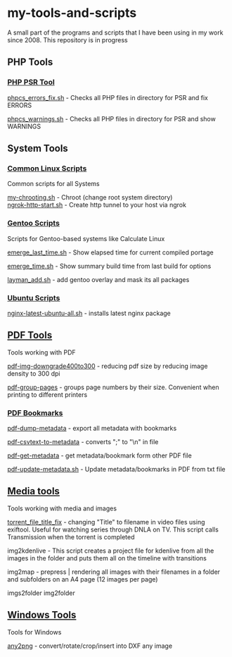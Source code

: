 # my-tools-and-scripts
A small part of the programs and scripts that I have been using in my work since 2008. This repository is in progress 

## PHP Tools
### [PHP PSR Tool](php-psr-scripts)

[phpcs_errors_fix.sh](php-psr-scripts/phpcs_errors_fix.sh) - Checks all PHP files in directory for PSR and fix ERRORS

[phpcs_warnings.sh](php-psr-scripts/phpcs_warnings.sh) - Checks all PHP files in directory for PSR and show WARNINGS

## System Tools
### [Common Linux Scripts](common-linux-scripts)
Common scripts for all Systems

[my-chrooting.sh](common-linux-scripts/my-chrooting.sh) - Chroot (change root system directory)\
[ngrok-http-start.sh](common-linux-scripts/ngrok-http-start.sh) - Create http tunnel to your host via ngrok

### [Gentoo Scripts](gentoo-scripts)
Scripts for Gentoo-based systems like Calculate Linux

[emerge_last_time.sh](gentoo-scripts/emerge_last_time.sh) - Show elapsed time for current compiled portage

[emerge_time.sh](gentoo-scripts/emerge_time.sh) - Show summary build time from last build for options

[layman_add.sh](gentoo-scripts/layman_add.sh) - add gentoo overlay and mask its all packages

### [Ubuntu Scripts](ubuntu-scripts)

[nginx-latest-ubuntu-all.sh](ubuntu-scripts/nginx-latest-ubuntu-all.sh) - installs latest nginx package

## [PDF Tools](pdf-tools)
Tools working with PDF

[pdf-img-downgrade400to300](pdf-tools/pdf-img-downgrade400to300.sh) - reducing pdf size by reducing image density to 300 dpi

[pdf-group-pages](pdf-tools/pdf-group-pages.sh) - groups page numbers by their size. Convenient when printing to different printers

### [PDF Bookmarks](pdf-tools/pdf-bookmarks)

[pdf-dump-metadata](pdf-tools/pdf-bookmarks/pdf-dump-metadata.sh) - export all metadata with bookmarks

[pdf-csvtext-to-metadata](pdf-tools/pdf-bookmarks/pdf-csvtext-to-metadata.sh) - converts ";" to "\n" in file

[pdf-get-metadata](pdf-tools/pdf-bookmarks/pdf-get-metadata.sh)  - get metadata/bookmark form other PDF file

[pdf-update-metadata.sh](pdf-tools/pdf-bookmarks/pdf-update-metadata.sh) - Update metadata/bookmarks in PDF from txt file

## [Media tools](media-tools)
Tools working with media and images

[torrent_file_title_fix](media-tools/torrent_file_title_fix.sh) - changing "Title" to filename in video files using exiftool. Useful for watching series through DNLA on TV. This script calls Transmission when the torrent is completed

img2kdenlive - This script creates a project file for kdenlive from all the images in the folder and puts them all on the timeline with transitions

img2map - prepress | rendering all images with their filenames in a folder and subfolders on an A4 page (12 images per page)

imgs2folder
img2folder

## [Windows Tools](windows)
Tools for Windows

[any2png](windows/any2png) - convert/rotate/crop/insert into DXF any image

